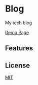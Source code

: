 # Blog


My tech blog

[Demo Page](https://mya12321.github.io/)

## Features

## License
[MIT](./LICENSE)

